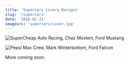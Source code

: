 ```yaml
---
title: 'Supercars Livery Designs'
slug: '/supercars'
date: '2018-02-21'
imagesrc: 'supercars/cover.jpg'
---
```


![SuperCheap Auto Racing, Chaz Mostert, Ford Mustang](http://files.nathansimpson.design/portfolio/supercars/1.jpg)

![Pepsi Max Crew, Mark Winterbottom, Ford Falcon](http://files.nathansimpson.design/portfolio/supercars/2.jpg 'Pepsi Max Crew, Mark Winterbottom, Ford Falcon')

More coming soon.

